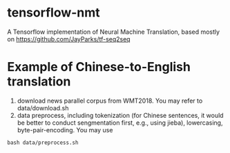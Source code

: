 # tensorflow-nmt
A Tensorflow implementation of Neural Machine Translation, based mostly on https://github.com/JayParks/tf-seq2seq

# Example of Chinese-to-English translation
1. download news parallel corpus from WMT2018. You may refer to data/download.sh
2. data preprocess, including tokenization (for Chinese sentences, it would be better to conduct sengmentation first, e.g., using jieba), lowercasing, byte-pair-encoding. You may use
```
bash data/preprocess.sh
```
